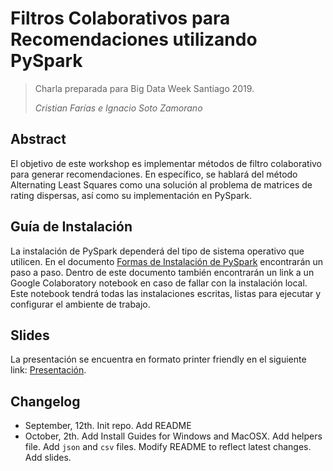 # Filtros Colaborativos para Recomendaciones utilizando PySpark

> Charla preparada para Big Data Week Santiago 2019.
>
> _Cristian Farías e Ignacio Soto Zamorano_


## Abstract

El objetivo de este workshop es implementar métodos de filtro colaborativo para generar recomendaciones. En específico, se hablará del método Alternating Least Squares como una solución al problema de matrices de rating dispersas, así como su implementación en PySpark.

## Guía de Instalación

La instalación de PySpark dependerá del tipo de sistema operativo que utilicen. En el documento [Formas de Instalación de PySpark](./instalacion_pyspark.pdf) encontrarán un paso a paso. Dentro de este documento también encontrarán un link a un Google Colaboratory notebook en caso de fallar con la instalación local. Este notebook tendrá todas las instalaciones escritas, listas para ejecutar y configurar el ambiente de trabajo.



## Slides

La presentación se encuentra en formato printer friendly en el siguiente link: [Presentación](./printer_friendly_copy.pdf).

## Changelog

* September, 12th. Init repo. Add README
* October, 2th. Add Install Guides for Windows and MacOSX. Add helpers file. Add `json` and `csv` files. Modify README to reflect latest changes. Add slides.
